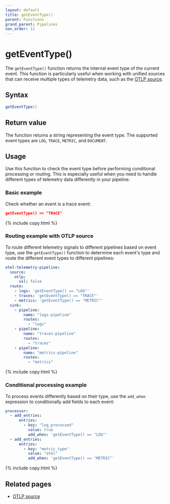 ```yaml
---
layout: default
title: getEventType()
parent: Functions
grand_parent: Pipelines
nav_order: 12
---
```


# getEventType()

The `getEventType()` function returns the internal event type of the current event. This function is particularly useful when working with unified sources that can receive multiple types of telemetry data, such as the [OTLP source]({{site.url}}{{site.baseurl}}/data-prepper/pipelines/configuration/sources/otlp-source/).

## Syntax

```java
getEventType()
```

## Return value

The function returns a string representing the event type. The supported event types are `LOG`, `TRACE`, `METRIC`, and `DOCUMENT`.

## Usage

Use this function to check the event type before performing conditional processing or routing. This is especially useful when you need to handle different types of telemetry data differently in your pipeline.

### Basic example

Check whether an event is a trace event:

```json
getEventType() == "TRACE"
```
{% include copy.html %}

### Routing example with OTLP source

To route different telemetry signals to different pipelines based on event type, use the `getEventType()` function to determine each event's type and route the different event types to different pipelines:

```yaml
otel-telemetry-pipeline:
  source:
    otlp:
      ssl: false
  route:
    - logs: 'getEventType() == "LOG"'
    - traces: 'getEventType() == "TRACE"'
    - metrics: 'getEventType() == "METRIC"'
  sink:
    - pipeline:
        name: "logs-pipeline"
        routes:
          - "logs"
    - pipeline:
        name: "traces-pipeline"
        routes:
          - "traces"
    - pipeline:
        name: "metrics-pipeline"
        routes:
          - "metrics"
```
{% include copy.html %}

### Conditional processing example

To process events differently based on their type, use the `add_when` expression to conditionally add fields to each event:

```yaml
processor:
  - add_entries:
      entries:
        - key: "log_processed"
          value: true
          add_when: 'getEventType() == "LOG"'
  - add_entries:
      entries:
        - key: "metric_type"
          value: "otel"
          add_when: 'getEventType() == "METRIC"'
```
{% include copy.html %}

## Related pages

- [OTLP source]({{site.url}}{{site.baseurl}}/data-prepper/pipelines/configuration/sources/otlp-source/)
